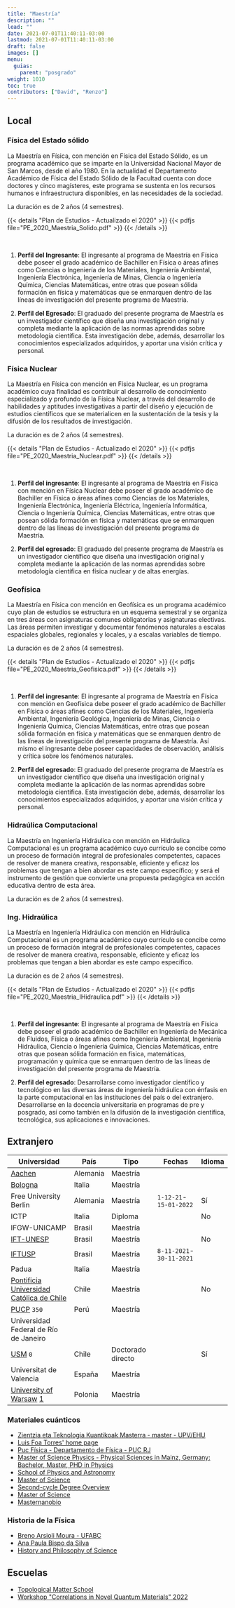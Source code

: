 ```yaml
---
title: "Maestría"
description: ""
lead: ""
date: 2021-07-01T11:40:11-03:00
lastmod: 2021-07-01T11:40:11-03:00
draft: false
images: []
menu: 
  guias:
    parent: "posgrado"
weight: 1010
toc: true
contributors: ["David", "Renzo"]
---
```


## Local

### Física del Estado sólido

La Maestría en Física, con mención en Física del Estado Sólido, es un programa académico que se imparte en la Universidad Nacional Mayor de San Marcos, desde el año 1980. En la actualidad el Departamento Académico de Física del Estado Sólido de la Facultad cuenta con doce doctores y cinco magísteres, este programa se sustenta en los recursos humanos e infraestructura disponibles, en las necesidades de la sociedad.

La duración es de 2 años (4 semestres).

{{< details "Plan de Estudios - Actualizado el 2020" >}}
{{< pdfjs file="PE_2020_Maestria_Solido.pdf" >}}
{{< /details >}}

<br>

1. **Perfil del Ingresante**: El ingresante al programa de Maestría en Física debe poseer el grado académico de Bachiller en Física o áreas afines como Ciencias o Ingeniería de los Materiales, Ingeniería Ambiental, Ingeniería Electrónica, Ingeniería de Minas, Ciencia o Ingeniería Química, Ciencias Matemáticas, entre otras que posean sólida formación en física y matemáticas que se enmarquen dentro de las líneas de investigación del presente programa de Maestría.

2. **Perfil del Egresado**: El graduado del presente programa de Maestría es un investigador científico que diseña una investigación original y completa mediante la aplicación de las normas aprendidas sobre metodología científica. Esta investigación debe, además, desarrollar los conocimientos especializados adquiridos, y aportar una visión crítica y personal.

### Física Nuclear

La Maestría en Física con mención en Física Nuclear, es un programa académico cuya finalidad es contribuir al desarrollo de conocimiento especializado y profundo de la Física Nuclear, a través del desarrollo de habilidades y aptitudes investigativas a partir del diseño y ejecución de estudios científicos que se materialicen en la sustentación de la tesis y la difusión de los resultados de investigación.

La duración es de 2 años (4 semestres).

{{< details "Plan de Estudios - Actualizado el 2020" >}}
{{< pdfjs file="PE_2020_Maestria_Nuclear.pdf" >}}
{{< /details >}}

<br>

1. **Perfil del ingresante**: El ingresante al programa de Maestría en Física con mención en Física Nuclear debe poseer el grado académico de Bachiller en Física o áreas afines como Ciencias de los Materiales, Ingeniería Electrónica, Ingeniería Eléctrica, Ingeniería Informática, Ciencia o Ingeniería Química, Ciencias Matemáticas, entre otras que posean sólida formación en física y matemáticas que se enmarquen dentro de las líneas de investigación del presente programa de Maestría.

2. **Perfil del egresado**: El graduado del presente programa de Maestría es un investigador científico que diseña una investigación original y completa mediante la aplicación de las normas aprendidas sobre metodología científica en física nuclear y de altas energías.

### Geofísica

La Maestría en Física con mención en Geofísica es un programa académico cuyo plan de estudios se estructura en un esquema semestral y se organiza en tres áreas con asignaturas comunes obligatorias y asignaturas electivas. Las áreas permiten investigar y documentar fenómenos naturales a escalas espaciales globales, regionales y locales, y a escalas variables de tiempo.

La duración es de 2 años (4 semestres).

{{< details "Plan de Estudios - Actualizado el 2020" >}}
{{< pdfjs file="PE_2020_Maestria_Geofisica.pdf" >}}
{{< /details >}}

<br>

1. **Perfil del ingresante**: El ingresante al programa de Maestría en Física con mención en Geofísica debe poseer el grado académico de Bachiller en Física o áreas afines como Ciencias de los Materiales, Ingeniería Ambiental, Ingeniería Geológica, Ingeniería de Minas, Ciencia o Ingeniería Química, Ciencias Matemáticas, entre otras que posean sólida formación en física y matemáticas que se enmarquen dentro de las líneas de investigación del presente programa de Maestría. Así mismo el ingresante debe poseer capacidades de observación, análisis y crítica sobre los fenómenos naturales.

2. **Perfil del egresado**: El graduado del presente programa de Maestría es un investigador científico que diseña una investigación original y completa mediante la aplicación de las normas aprendidas sobre metodología científica. Esta investigación debe, además, desarrollar los conocimientos especializados adquiridos, y aportar una visión crítica y personal.

### Hidraúlica Computacional

La Maestría en Ingeniería Hidráulica con mención en Hidráulica Computacional es un programa académico cuyo currículo se concibe como un proceso de formación integral de profesionales competentes, capaces de resolver de manera creativa, responsable, eficiente y eficaz los problemas que tengan a bien abordar es este campo específico; y será el instrumento de gestión que convierte una propuesta pedagógica en acción educativa dentro de esta área.

La duración es de 2 años (4 semestres).

### Ing. Hidraúlica

La Maestría en Ingeniería Hidráulica con mención en Hidráulica Computacional es un programa académico cuyo currículo se concibe como un proceso de formación integral de profesionales competentes, capaces de resolver de manera creativa, responsable, eficiente y eficaz los problemas que tengan a bien abordar es este campo específico.

La duración es de 2 años (4 semestres).

{{< details "Plan de Estudios - Actualizado el 2020" >}}
{{< pdfjs file="PE_2020_Maestria_IHidraulica.pdf" >}}
{{< /details >}}

<br>

1. **Perfil del ingresante**: El ingresante al programa de Maestría en Física debe poseer el grado académico de Bachiller en Ingeniería de Mecánica de Fluidos, Física o áreas afines como Ingeniería Ambiental, Ingeniería Hidráulica, Ciencia o Ingeniería Química, Ciencias Matemáticas, entre otras que posean sólida formación en física, matemáticas, programación y química que se enmarquen dentro de las líneas de investigación del presente programa de Maestría.

2. **Perfil del egresado**: Desarrollarse como investigador científico y tecnológico en las diversas áreas de ingeniería hidráulica con énfasis en la parte computacional en las instituciones del país o del extranjero. Desarrollarse en la docencia universitaria en programas de pre y posgrado, así como también en la difusión de la investigación científica, tecnológica, sus aplicaciones e innovaciones.

## Extranjero

| Universidad | País | Tipo | Fechas | Idioma |
| ----------- | ---- | ---- | ------ | ------ |
| [Aachen](https://www2.daad.de/deutschland/studienangebote/international-programmes/en/detail/4516/) | Alemania | Maestría | | |
| [Bologna](https://corsi.unibo.it/2cycle/Physics)| Italia | Maestría | | |
| Free University Berlin | Alemania | Maestría| `1-12-21`-`15-01-2022` | Sí |
| ICTP | Italia | Diploma | | No |
| IFGW-UNICAMP | Brasil | Maestría | | |
| [IFT-UNESP](https://www.ift.unesp.br/#!/en/post-graduate/enroll/) | Brasil | Maestría | | No |
| [IFTUSP](https://portal.if.usp.br/pg/pt-br/node/1304) | Brasil | Maestría | `8-11-2021`-`30-11-2021` | |
| Padua | Italia | Maestría | | |
| [Pontificia Universidad Católica de Chile](https://fisica.uc.cl/item-3/magister-en-fisica#sobre-el-mag%C3%ADster) | Chile | Maestría | | No |
| [PUCP](https://bit.ly/3GCzVj2) `350`| Perú | Maestría | | |
| Universidad Federal de Río de Janeiro | | | | |
|[USM](https://doctoradofisica.usm.cl/) `0` | Chile | Doctorado directo | | Sí |
| Universitat de Valencia | España | Maestría | | |
| [University of Warsaw](https://www.fuw.edu.pl/faculty-of-physics-home.html) [1](https://nawa.gov.pl/en/students/foreign-students/the-ignacy-lukasiewicz-scholarship-programme) | Polonia | Maestría| | |

### Materiales cuánticos

- [Zientzia eta Teknologia Kuantikoak Masterra - master - UPV/EHU](https://www.ehu.eus/es/web/master/master-ciencia-tecnologia-cuanticas)
- [Luis Foa Torres' home page](https://www.foatorres.com/)
- [Puc Física - Departamento de Física - PUC RJ](https://www.fis.puc-rio.br/en/)
- [Master of Science Physics - Physical Sciences in Mainz, Germany: Bachelor, Master, PHD in Physics](https://physics.uni-mainz.de/en/degrees/master-of-science-in-physics/)
- [School of Physics and Astronomy](https://cse.umn.edu/physics)
- [Master of Science](https://www.physik.fu-berlin.de/en/studium/master/index.html)
- [Second-cycle Degree Overview](http://physics.dfa.unipd.it/index.php?id=143)
- [Master of Science](https://physik.uni-koeln.de/index.php?id=171)
- [Masternanobio](https://www.masternanobio.es/)

### Historia de la Física

- [Breno Arsioli Moura - UFABC](https://www.brenoam.com/)
- [Ana Paula Bispo da Silva](https://www.ghtc.usp.br/apbs-cur.htm)
- [History and Philosophy of Science](https://www.uu.nl/masters/en/history-and-philosophy-science)

## Escuelas

- [Topological Matter School](https://tms-dipc.org/)
- [Workshop "Correlations in Novel Quantum Materials" 2022](https://www.fkf.mpg.de/cnqm2022)
